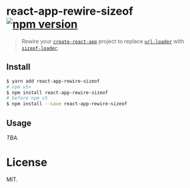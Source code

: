 react-app-rewire-sizeof  [![npm version](https://img.shields.io/npm/v/react-app-rewire-sizeof.svg?style=flat)](https://www.npmjs.com/package/react-app-rewire-sizeof)
=======================

> Rewire your [`create-react-app`](https://github.com/facebookincubator/create-react-app) project to replace [`url-loader`](https://github.com/webpack-contrib/url-loader) with [`sizeof-loader`](https://github.com/dashed/sizeof-loader).

## Install

```sh
$ yarn add react-app-rewire-sizeof
# npm v5+
$ npm install react-app-rewire-sizeof
# before npm v5
$ npm install --save react-app-rewire-sizeof
```

## Usage

*TBA.*

License
=======

MIT.
